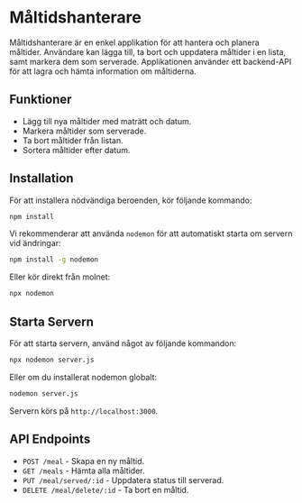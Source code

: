 # Måltidshanterare

Måltidshanterare är en enkel applikation för att hantera och planera måltider. Användare kan lägga till, ta bort och uppdatera måltider i en lista, samt markera dem som serverade. Applikationen använder ett backend-API för att lagra och hämta information om måltiderna.

## Funktioner
- Lägg till nya måltider med maträtt och datum.
- Markera måltider som serverade.
- Ta bort måltider från listan.
- Sortera måltider efter datum.

## Installation

För att installera nödvändiga beroenden, kör följande kommando:

```bash
npm install
```

Vi rekommenderar att använda `nodemon` för att automatiskt starta om servern vid ändringar:

```bash
npm install -g nodemon
```

Eller kör direkt från molnet:

```bash
npx nodemon
```

##  Starta Servern

För att starta servern, använd något av följande kommandon:

```bash
npx nodemon server.js
```

Eller om du installerat nodemon globalt:

```bash
nodemon server.js
```

Servern körs på `http://localhost:3000`.

## API Endpoints

- `POST /meal` - Skapa en ny måltid.
- `GET /meals` - Hämta alla måltider.
- `PUT /meal/served/:id` - Uppdatera status till serverad.
- `DELETE /meal/delete/:id` - Ta bort en måltid.
